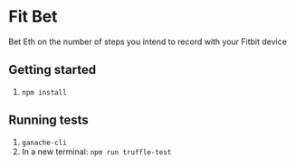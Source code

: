 # Fit Bet

Bet Eth on the number of steps you intend to record with your Fitbit device

## Getting started

1. `npm install`

## Running tests

1. `ganache-cli`
2. In a new terminal: `npm run truffle-test`
